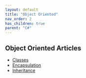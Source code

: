 ```yaml
---
layout: default
title: "Object Oriented"
nav_order: 2
has_children: true
parent: "C#"
---
```


## Object Oriented Articles
- [Classes](object_oriented/classes.md)
- [Encapsulation](object_oriented/encapsulation.md)
- [Inheritance](object_oriented/inheritance.md)
